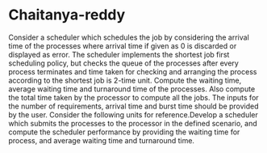 # Chaitanya-reddy
Consider a scheduler which schedules the job by considering the arrival time of the processes where arrival time if given as 0 is discarded or displayed as error. The scheduler implements the shortest job first scheduling policy, but checks the queue of the processes after every process terminates and time taken for checking and arranging the process according to the shortest job is 2-time unit. Compute the waiting time, average waiting time and turnaround time of the processes. Also compute the total time taken by the processor to compute all the jobs.   The inputs for the number of requirements, arrival time and burst time should be provided by the user. Consider the following units for reference.Develop a scheduler which submits the processes to the processor in the defined scenario, and compute the scheduler performance by providing the waiting time for process, and average waiting time and turnaround time.
